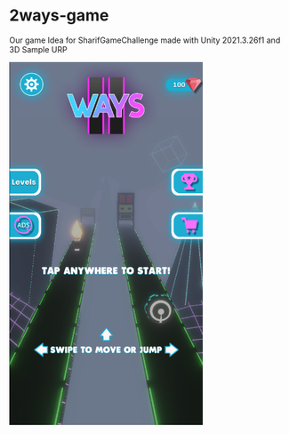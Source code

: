 # 2ways-game
Our game Idea for SharifGameChallenge made with Unity 2021.3.26f1 and 3D Sample URP

<img src="https://github.com/amireza007/2ways-game/blob/main/Game_Environment.png" width="348" height="653">
